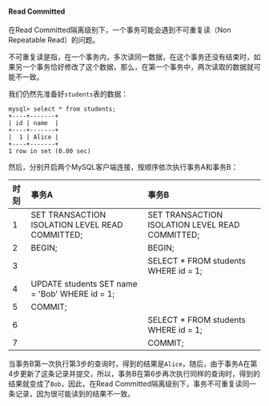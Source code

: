 #### Read Committed



在Read Committed隔离级别下，一个事务可能会遇到不可重复读（Non Repeatable Read）的问题。

不可重复读是指，在一个事务内，多次读同一数据，在这个事务还没有结束时，如果另一个事务恰好修改了这个数据，那么，在第一个事务中，两次读取的数据就可能不一致。

我们仍然先准备好`students`表的数据：

```
mysql> select * from students;
+----+-------+
| id | name  |
+----+-------+
|  1 | Alice |
+----+-------+
1 row in set (0.00 sec)
```

然后，分别开启两个MySQL客户端连接，按顺序依次执行事务A和事务B：

| 时刻 | 事务A                                           | 事务B                                           |
| :--- | :---------------------------------------------- | :---------------------------------------------- |
| 1    | SET TRANSACTION ISOLATION LEVEL READ COMMITTED; | SET TRANSACTION ISOLATION LEVEL READ COMMITTED; |
| 2    | BEGIN;                                          | BEGIN;                                          |
| 3    |                                                 | SELECT * FROM students WHERE id = 1;            |
| 4    | UPDATE students SET name = 'Bob' WHERE id = 1;  |                                                 |
| 5    | COMMIT;                                         |                                                 |
| 6    |                                                 | SELECT * FROM students WHERE id = 1;            |
| 7    |                                                 | COMMIT;                                         |



当事务B第一次执行第3步的查询时，得到的结果是`Alice`，随后，由于事务A在第4步更新了这条记录并提交，所以，事务B在第6步再次执行同样的查询时，得到的结果就变成了`Bob`，因此，在Read Committed隔离级别下，事务不可重复读同一条记录，因为很可能读到的结果不一致。